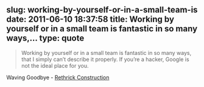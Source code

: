slug: working-by-yourself-or-in-a-small-team-is
date: 2011-06-10 18:37:58
title: Working by yourself or in a small team is fantastic in so many ways,...
type: quote
---

> Working by yourself or in a small team is fantastic in so many ways, that I simply can’t describe it properly. If you’re a hacker, Google is not the ideal place for you.

Waving Goodbye - [Rethrick Construction](http://rethrick.com/#waving-goodbye)
